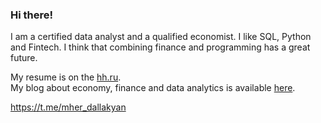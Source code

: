 ### Hi there!

I am a certified data analyst and a qualified economist. I like SQL, Python and Fintech. I think that combining finance and programming has a great future.

My resume is on the [hh.ru](https://krasnodar.hh.ru/resume/130003eaff0bfcd9940039ed1f31397a6f4237).  
My blog about economy, finance and data analytics is available [here](https://dzen.ru/financier_and_data_analyst).


https://t.me/mher_dallakyan
